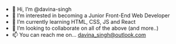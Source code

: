 - 👋 Hi, I’m @davina-singh
- 👀 I’m interested in becoming a Junior Front-End Web Developer
- 🌱 I’m currently learning HTML, CSS, JS and React
- 💞️ I’m looking to collaborate on all of the above (and more..)
- 📫 You can reach me on... davina_singh@outlook.com

<!---
davina-singh/davina-singh is a ✨ special ✨ repository because its `README.md` (this file) appears on your GitHub profile.
You can click the Preview link to take a look at your changes.
--->
